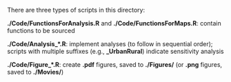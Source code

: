 There are three types of scripts in this directory:

**./Code/FunctionsForAnalysis.R** and **./Code/FunctionsForMaps.R**: contain functions to be sourced

**./Code/Analysis_\*.R**: implement analyses (to follow in sequential order); scripts with multiple suffixes (e.g., **_UrbanRural**) indicate sensitivity analysis

**./Code/Figure_\*.R**: create **.pdf** figures, saved to **./Figures/** (or **.png** figures, saved to **./Movies/**)
